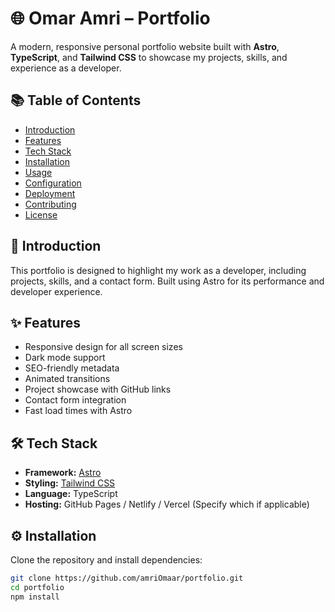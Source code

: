 # 🌐 Omar Amri – Portfolio

A modern, responsive personal portfolio website built with **Astro**, **TypeScript**, and **Tailwind CSS** to showcase my projects, skills, and experience as a developer.

## 📚 Table of Contents

- [Introduction](#introduction)
- [Features](#features)
- [Tech Stack](#tech-stack)
- [Installation](#installation)
- [Usage](#usage)
- [Configuration](#configuration)
- [Deployment](#deployment)
- [Contributing](#contributing)
- [License](#license)

## 🧭 Introduction

This portfolio is designed to highlight my work as a developer, including projects, skills, and a contact form. Built using Astro for its performance and developer experience.

## ✨ Features

- Responsive design for all screen sizes
- Dark mode support
- SEO-friendly metadata
- Animated transitions
- Project showcase with GitHub links
- Contact form integration
- Fast load times with Astro

## 🛠️ Tech Stack

- **Framework:** [Astro](https://astro.build)
- **Styling:** [Tailwind CSS](https://tailwindcss.com)
- **Language:** TypeScript
- **Hosting:** GitHub Pages / Netlify / Vercel (Specify which if applicable)

## ⚙️ Installation

Clone the repository and install dependencies:

```bash
git clone https://github.com/amriOmaar/portfolio.git
cd portfolio
npm install
